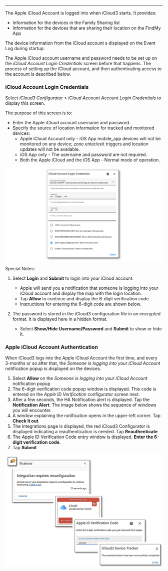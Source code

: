------

The Apple iCloud Account is logged into when iCloud3 starts. It provides:

- Information for the devices in the Family Sharing list
- Information for the devices that are sharing their location on the FindMy App

The device information from the iCloud account s displayed on the Event Log during startup.

The Apple iCloud account username and password needs to be set up on the *iCloud Account Login Credentials* screen before that happens. The process of setting up the iCloud account, and then authenticating access to the account is described below.



### iCloud Account Login Credentials

Select *iCloud3 Configurator > iCloud Account Account Login Credentials* to display this screen.

The purpose of this screen is to:

- Enter the Apple iCloud account username and password.
- Specify the source of location information for tracked and monitored devices:
  - Apple iCloud Account only - iOS App mobile_app devices will not be monitored on any device; zone enter/exit triggers and location updates will not be available.
  - iOS App only - The username and password are not required.
  - Both the Apple iCloud and the iOS App - Normal mode of operation.

![](../images/cf-acct-login.png)

Special Notes:

1. Select **Login** and **Submit** to login into your iCloud account. 

   - Apple will send you a notification that someone is logging into your iCloud account and display the map with the login location. 
   - Tap **Allow**  to continue and display the 6-digit verification code. 
   - Instructions for entering the 6-digit code are shown below. 
2. The password is stored in the iCloud3 configuration file in an encrypted format. It is displayed here in a hidden format.

   - Select **Show/Hide Username/Password** and **Submit** to show or hide it.




### Apple iCloud Account Authentication

When iCloud3 logs into the Apple iCloud Account the first time, and every 3-months or so after that, the *Someone is logging into your iCloud Account* notification popup is displayed on the devices.  

1. Select **Allow** on the *Someone is logging into your iCloud Account* notification popup
2. The 6-digit verification code popup window is displayed. This code is entered on the *Apple ID Verification*  configurator screen next. 
3. After a few seconds, the HA Notification alert is displayed. Tap the **Notification Alert**. The image below shows the sequence of windows you will encounter.
4. A window explaining the notification opens in the upper-left corner. Tap **Check it out**
5. The Integrations page is displayed, the red iCloud3 Configurator is displayed indicating a reauthentication is needed. Tap **Reauthenticate**
6. The Apple ID Verification Code entry window is displayed. **Enter the 6-digit verification code**.
7. Tap **Submit**

![](../images/auth-process.png)

 